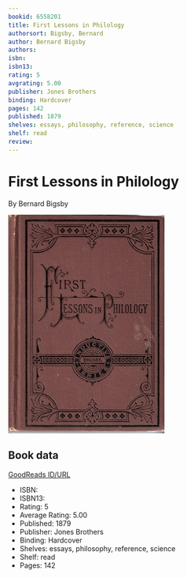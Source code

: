 ```yaml
---
bookid: 6558201
title: First Lessons in Philology
authorsort: Bigsby, Bernard
author: Bernard Bigsby
authors: 
isbn: 
isbn13: 
rating: 5
avgrating: 5.00
publisher: Jones Brothers
binding: Hardcover
pages: 142
published: 1879
shelves: essays, philosophy, reference, science
shelf: read
review: 
---
```


# First Lessons in Philology

By Bernard Bigsby

![](../../assets/bookcovers/1245453859l/6558201.jpg)

## Book data

[GoodReads ID/URL](https://www.goodreads.com/book/show/6558201)

- ISBN: 
- ISBN13: 
- Rating: 5
- Average Rating: 5.00
- Published: 1879
- Publisher: Jones Brothers
- Binding: Hardcover
- Shelves: essays, philosophy, reference, science
- Shelf: read
- Pages: 142

